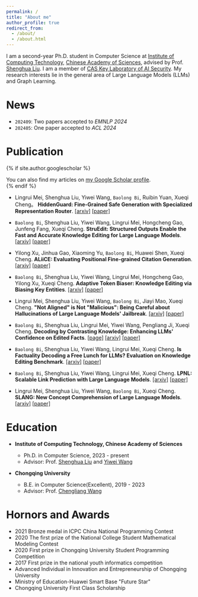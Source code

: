 ```yaml
---
permalink: /
title: "About me"
author_profile: true
redirect_from: 
  - /about/
  - /about.html
---
```


I am a second-year Ph.D. student in Computer Science at [Institute of Computing Technology](http://www.ict.ac.cn), [Chinese Academy of Sciences](https://www.cas.cn), advised by Prof. [Shenghua Liu](https://shenghua-liu.github.io). I am a member of [CAS Key Laboratory of AI Security](https://ict.cas.cn/jssgk/zzjg/kyxt/sjzn/js/). My research interests lie in the general area of Large Language Models (LLMs) and Graph Learning.

News
======
- `202409`: Two papers accepted to *EMNLP 2024*
- `202405`: One paper accepted to *ACL 2024*

Publication
======
{% if site.author.googlescholar %}
  <div class="wordwrap">You can also find my articles on <a href="{{site.author.googlescholar}}">my Google Scholar profile</a>.</div>
{% endif %}

<div class='paper-box-text' markdown="1">

-	Lingrui Mei, Shenghua Liu, Yiwei Wang, `Baolong Bi`, Ruibin Yuan, Xueqi Cheng。 **HiddenGuard: Fine-Grained Safe Generation with Specialized Representation Router**.
[[arxiv]](https://arxiv.org/abs/2410.02684) [[paper]](https://arxiv.org/pdf/2410.02684)

-	`Baolong Bi`, Shenghua Liu, Yiwei Wang, Lingrui Mei, Hongcheng Gao, Junfeng Fang, Xueqi Cheng. **StruEdit: Structured Outputs Enable the Fast and Accurate Knowledge Editing for Large Language Models**.
[[arxiv]](https://arxiv.org/abs/2409.10132) [[paper]](https://arxiv.org/pdf/2409.10132)

-	Yilong Xu, Jinhua Gao, Xiaoming Yu, `Baolong Bi`, Huawei Shen, Xueqi Cheng. **ALiiCE: Evaluating Positional Fine-grained Citation Generation**.
[[arxiv]](https://arxiv.org/abs/2406.13375) [[paper]](https://arxiv.org/pdf/2406.13375)

-	`Baolong Bi`, Shenghua Liu, Yiwei Wang, Lingrui Mei, Hongcheng Gao, Yilong Xu, Xueqi Cheng. **Adaptive Token Biaser: Knowledge Editing via Biasing Key Entities**.
[[arxiv]](https://arxiv.org/abs/2406.12468) [[paper]](https://arxiv.org/pdf/2406.12468)

-	Lingrui Mei, Shenghua Liu, Yiwei Wang, `Baolong Bi`, Jiayi Mao, Xueqi Cheng. **"Not Aligned" is Not "Malicious": Being Careful about Hallucinations of Large Language Models' Jailbreak**.
[[arxiv]](https://arxiv.org/abs/2406.11668) [[paper]](https://arxiv.org/pdf/2406.11668)

-	`Baolong Bi`, Shenghua Liu, Lingrui Mei, Yiwei Wang, Pengliang Ji, Xueqi Cheng. **Decoding by Contrasting Knowledge: Enhancing LLMs' Confidence on Edited Facts**.
[[page]](https://deck-llm.meirtz.com/) [[arxiv]](https://arxiv.org/abs/2405.11613) [[paper]](https://arxiv.org/pdf/2405.11613.pdf)

-	`Baolong Bi`, Shenghua Liu, Yiwei Wang, Lingrui Mei, Xueqi Cheng. **Is Factuality Decoding a Free Lunch for LLMs? Evaluation on Knowledge Editing Benchmark**.
[[arxiv]](https://arxiv.org/abs/2404.00216) [[paper]](https://arxiv.org/pdf/2404.00216.pdf)

-	`Baolong Bi`, Shenghua Liu, Yiwei Wang, Lingrui Mei, Xueqi Cheng. **LPNL: Scalable Link Prediction with Large Language Models**.
[[arxiv]](https://arxiv.org/abs/2401.13227) [[paper]](https://arxiv.org/pdf/2401.13227.pdf)

-	Lingrui Mei, Shenghua Liu, Yiwei Wang, `Baolong Bi`, Xueqi Cheng. **SLANG: New Concept Comprehension of Large Language Models**.
[[arxiv]](https://arxiv.org/abs/2401.12585) [[paper]](https://arxiv.org/pdf/2401.12585.pdf) 

</div>
 

Education
======
- **Institute of Computing Technology, Chinese Academy of Sciences**

  - Ph.D. in Computer Science, 2023 - present
  - Advisor: Prof. [Shenghua Liu](https://shenghua-liu.github.io) and [Yiwei Wang](https://wangywust.github.io/)
 
- **Chongqing University**

  - B.E. in Computer Science(Excellent), 2019 - 2023
  - Advisor: Prof. [Chengliang Wang](http://www.cs.cqu.edu.cn/info/1352/4177.htm)

Hornors and Awards
======
  - 2021 Bronze medal in ICPC China National Programming Contest
  - 2020 The first prize of the National College Student Mathematical Modeling Contest
  - 2020 First prize in Chongqing University Student Programming Competition
  - 2017 First prize in the national youth informatics competition
  - Advanced Individual in Innovation and Entrepreneurship of Chongqing University
  - Ministry of Education-Huawei Smart Base "Future Star"
  - Chongqing University First Class Scholarship
